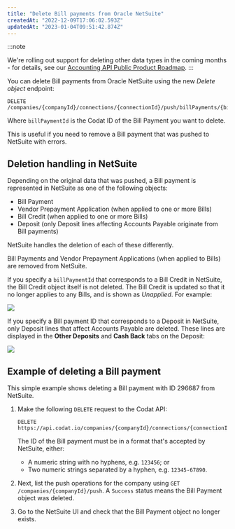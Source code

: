 ```yaml
---
title: "Delete Bill payments from Oracle NetSuite"
createdAt: "2022-12-09T17:06:02.593Z"
updatedAt: "2023-01-04T09:51:42.874Z"
---
```


:::note

We're rolling out support for deleting other data types in the coming months - for details, see our <a className="external" href="https://portal.productboard.com/codat/7-public-product-roadmap/tabs/46-accounting-api" target="_blank">Accounting API Public Product Roadmap</a>.
:::

You can delete Bill payments from Oracle NetSuite using the new _Delete object_ endpoint:

```http
DELETE /companies/{companyId}/connections/{connectionId}/push/billPayments/{billPaymentId}
```

Where `billPaymentId` is the Codat ID of the Bill Payment you want to delete.

This is useful if you need to remove a Bill payment that was pushed to NetSuite with errors.

## Deletion handling in NetSuite

Depending on the original data that was pushed, a Bill payment is represented in NetSuite as one of the following objects:

- Bill Payment
- Vendor Prepayment Application (when applied to one or more Bills)
- Bill Credit (when applied to one or more Bills)
- Deposit (only Deposit lines affecting Accounts Payable originate from Bill payments)

NetSuite handles the deletion of each of these differently.

Bill Payments and Vendor Prepayment Applications (when applied to Bills) are removed from NetSuite.

If you specify a `billPaymentId` that corresponds to a Bill Credit in NetSuite, the Bill Credit object itself is not deleted. The Bill Credit is updated so that it no longer applies to any Bills, and is shown as _Unapplied_. For example:

<img src="https://files.readme.io/5bc9146-netsuite-bill-credit-unapplied.jpg" />

If you specify a Bill payment ID that corresponds to a Deposit in NetSuite, only Deposit lines that affect Accounts Payable are deleted. These lines are displayed in the **Other Deposits** and **Cash Back** tabs on the Deposit:

<img src="https://files.readme.io/5a8b826-netsuite-deposit-other-deposits-lines.png" />

## Example of deleting a Bill payment

This simple example shows deleting a Bill payment with ID 296687 from NetSuite.

1. Make the following `DELETE` request to the Codat API:

   ```http
   DELETE
   https://api.codat.io/companies/{companyId}/connections/{connectionId}/push/billPayments/296687
   ```

   The ID of the Bill payment must be in a format that's accepted by NetSuite, either:

   - A numeric string with no hyphens, e.g. `123456`; or
   - Two numeric strings separated by a hyphen, e.g. `12345-67890`.

2. Next, list the push operations for the company using `GET /companies/{companyId}/push`. A `Success` status means the Bill Payment object was deleted.

3. Go to the NetSuite UI and check that the Bill Payment object no longer exists.
